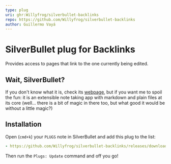 ```yaml
---
type: plug
uri: ghr:Willyfrog/silverbullet-backlinks
repo: https://github.com/Willyfrog/silverbullet-backlinks
author: Guillermo Vayá
---
```


<!-- #include [[https://raw.githubusercontent.com/Willyfrog/silverbullet-backlinks/main/README.md]] -->
# SilverBullet plug for Backlinks

Provides access to pages that link to the one currently being edited.

## Wait, SilverBullet?

If you don't know what it is, check its [webpage](https://silverbullet.md), but if
you want me to spoil the fun: it is an extensible note taking app with markdown and plain files at its core
(well... there is a bit of magic in there too, but what good it would be without a little magic?)

## Installation

Open (`cmd+k`) your `PLUGS` note in SilverBullet and add this plug to the list:

```yaml
- https://github.com/Willyfrog/silverbullet-backlinks/releases/download/v0.3/backlinks.plug.json
```

Then run the `Plugs: Update` command and off you go!
<!-- /include -->

